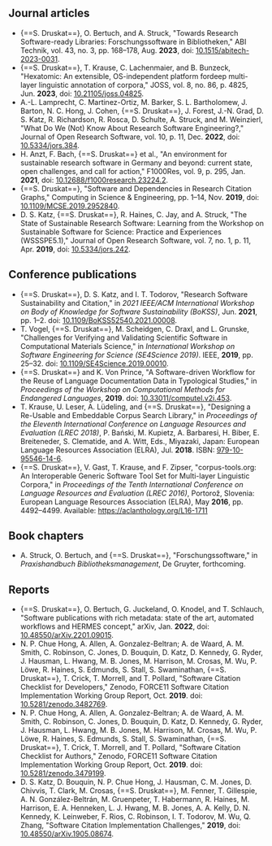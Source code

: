 ## Journal articles

- {==S. Druskat==}, O. Bertuch, and A. Struck, "Towards Research Software-ready Libraries: Forschungssoftware in Bibliotheken," ABI Technik, vol. 43, no. 3, pp. 168–178, Aug. **2023**, doi: [10.1515/abitech-2023-0031](https://doi.org/10.1515/abitech-2023-0031).
- {==S. Druskat==}, T. Krause, C. Lachenmaier, and B. Bunzeck, "Hexatomic: An extensible, OS-independent platform fordeep multi-layer linguistic annotation of corpora," JOSS, vol. 8, no. 86, p. 4825, Jun. **2023**, doi: [10.21105/joss.04825](https://doi.org/10.21105/joss.04825).
- A.-L. Lamprecht, C. Martinez-Ortiz, M. Barker, S. L. Bartholomew, J. Barton, N. C. Hong, J. Cohen, {==S. Druskat==}, J. Forest, J.-N. Grad, D. S. Katz, R. Richardson, R. Rosca, D. Schulte, A. Struck, and M. Weinzierl, "What Do We (Not) Know About Research Software Engineering?," Journal of Open Research Software, vol. 10, p. 11, Dec. **2022**, doi: [10.5334/jors.384](https://doi.org/10.5334/jors.384).
- H. Anzt, F. Bach, {==S. Druskat==} et al., "An environment for sustainable research software in Germany and beyond: current state, open challenges, and call for action," F1000Res, vol. 9, p. 295, Jan. **2021**, doi: [10.12688/f1000research.23224.2](https://doi.org/10.12688/f1000research.23224.2).
- {==S. Druskat==}, "Software and Dependencies in Research Citation Graphs," Computing in Science & Engineering, pp. 1–14, Nov. **2019**, doi: [10.1109/MCSE.2019.2952840](https://doi.org/10.1109/MCSE.2019.2952840).
- D. S. Katz, {==S. Druskat==}, R. Haines, C. Jay, and A. Struck, "The State of Sustainable Research Software: Learning from the Workshop on Sustainable Software for Science: Practice and Experiences (WSSSPE5.1)," Journal of Open Research Software, vol. 7, no. 1, p. 11, Apr. **2019**, doi: [10.5334/jors.242](https://doi.org/10.5334/jors.242).





## Conference publications

- {==S. Druskat==}, D. S. Katz, and I. T. Todorov, "Research Software Sustainability and Citation," in *2021 IEEE/ACM International Workshop on Body of Knowledge for Software Sustainability (BoKSS)*, Jun. **2021**, pp. 1–2. doi: [10.1109/BoKSS52540.2021.00008](https://doi.org/10.1109/BoKSS52540.2021.00008).
- T. Vogel, {==S. Druskat==}, M. Scheidgen, C. Draxl, and L. Grunske, "Challenges for Verifying and Validating Scientific Software in Computational Materials Science," in *International Workshop on Software Engineering for Science (SE4Science 2019)*. IEEE, **2019**, pp. 25–32. doi: [10.1109/SE4Science.2019.00010](https://doi.org/10.1109/SE4Science.2019.00010).
- {==S. Druskat==} and K. Von Prince, "A Software-driven Workflow for the Reuse of Language Documentation Data in Typological Studies," in *Proceedings of the Workshop on Computational Methods for Endangered Languages*, **2019**. doi: [10.33011/computel.v2i.453](https://doi.org/10.33011/computel.v2i.453).
- T. Krause, U. Leser, A. Lüdeling, and {==S. Druskat==}, "Designing a Re-Usable and Embeddable Corpus Search Library," in *Proceedings of the Eleventh International Conference on Language Resources and Evaluation (LREC 2018)*, P. Bański, M. Kupietz, A. Barbaresi, H. Biber, E. Breiteneder, S. Clematide, and A. Witt, Eds., Miyazaki, Japan: European Language Resources Association (ELRA), Jul. **2018**. ISBN: [979-10-95546-14-6](http://lrec-conf.org/workshops/lrec2018/W17/).
- {==S. Druskat==}, V. Gast, T. Krause, and F. Zipser, "corpus-tools.org: An Interoperable Generic Software Tool Set for Multi-layer Linguistic Corpora," in *Proceedings of the Tenth International Conference on Language Resources and Evaluation (LREC 2016)*, Portorož, Slovenia: European Language Resources Association (ELRA), May **2016**, pp. 4492–4499. Available: <https://aclanthology.org/L16-1711>

## Book chapters

- A. Struck, O. Bertuch, and {==S. Druskat==}, "Forschungssoftware," in *Praxishandbuch Bibliotheksmanagement*, De Gruyter, forthcoming.

## Reports

- {==S. Druskat==}, O. Bertuch, G. Juckeland, O. Knodel, and T. Schlauch, "Software publications with rich metadata: state of the art, automated workflows and HERMES concept," arXiv, Jan. **2022**, doi: [10.48550/arXiv.2201.09015](https://doi.org/10.48550/arXiv.2201.09015).
- N. P. Chue Hong, A. Allen, A. Gonzalez-Beltran; A. de Waard, A. M. Smith, C. Robinson, C. Jones, D. Bouquin, D. Katz, D. Kennedy, G. Ryder, J. Hausman, L. Hwang, M. B. Jones, M. Harrison, M. Crosas, M. Wu, P. Löwe, R. Haines, S. Edmunds, S. Stall, S. Swaminathan, {==S. Druskat==}, T. Crick, T. Morrell,  and T. Pollard, "Software Citation Checklist for Developers," Zenodo, FORCE11 Software Citation Implementation Working Group Report, Oct. **2019**. doi: [10.5281/zenodo.3482769](https://doi.org/10.5281/zenodo.3482769).
- N. P. Chue Hong, A. Allen, A. Gonzalez-Beltran; A. de Waard, A. M. Smith, C. Robinson, C. Jones, D. Bouquin, D. Katz, D. Kennedy, G. Ryder, J. Hausman, L. Hwang, M. B. Jones, M. Harrison, M. Crosas, M. Wu, P. Löwe, R. Haines, S. Edmunds, S. Stall, S. Swaminathan, {==S. Druskat==}, T. Crick, T. Morrell,  and T. Pollard, "Software Citation Checklist for Authors," Zenodo, FORCE11 Software Citation Implementation Working Group Report, Oct. **2019**. doi: [10.5281/zenodo.3479199](https://doi.org/10.5281/zenodo.3479199).
- D. S. Katz, D. Bouquin, N. P. Chue Hong, J. Hausman, C. M. Jones, D. Chivvis, T. Clark, M. Crosas, {==S. Druskat==}, M. Fenner, T. Gillespie, A. N. González-Beltrán, M. Gruenpeter, T. Habermann, R. Haines, M. Harrison, E. A. Henneken, L. J. Hwang, M. B. Jones, A. A. Kelly, D. N. Kennedy, K. Leinweber, F. Rios, C. Robinson, I. T. Todorov, M. Wu, Q. Zhang, "Software Citation Implementation Challenges," **2019**, doi: [10.48550/arXiv.1905.08674](https://doi.org/10.48550/arXiv.1905.08674).

